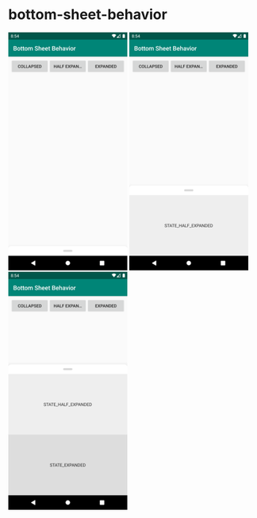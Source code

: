 # bottom-sheet-behavior

<img src=".github/Screenshot_1.png" width="240"> <img src=".github/Screenshot_2.png" width="240"> <img src=".github/Screenshot_3.png" width="240">
